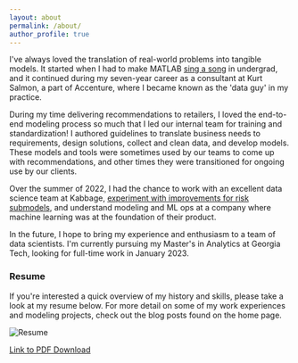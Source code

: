 ```yaml
---
layout: about
permalink: /about/
author_profile: true
---
```



I've always loved the translation of real-world problems into tangible models. It started when I had to make MATLAB
[sing a song]("https://www.youtube.com/watch?v=HG35mFxPuzU&t=415s") in undergrad, and it continued during my seven-year career as a consultant at Kurt Salmon, a part of Accenture, 
where I became known as the 'data guy' in my practice. 

During my time delivering recommendations to retailers, I loved the end-to-end modeling process so much that I led our internal team for training and standardization! I authored guidelines to translate business needs to requirements, design solutions, collect and clean data, and develop models. These models and tools were sometimes used by our teams to come up with recommendations, and other times they were transitioned for ongoing use by our clients.

Over the summer of 2022, I had the chance to work with an excellent data science team at Kabbage, [experiment with improvements for risk submodels](/portfolio/risk-feature-exploration/), and understand modeling and ML ops at a company where machine learning was at the foundation of their product. 

In the future, I hope to bring my experience and enthusiasm to a team of data scientists. I'm currently pursuing my Master's in Analytics at Georgia Tech, looking for full-time work in January 2023.

### Resume

If you're interested a quick overview of my history and skills, please take a look at my resume below. For more detail on some of my work experiences and modeling projects, check out the blog posts found on the home page.

![Resume](/images/AndrewTaylor_Resume.png)

[Link to PDF Download](/images/AndrewTaylor_Resume.pdf)